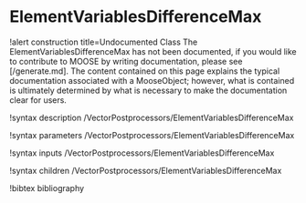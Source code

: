 <!-- MOOSE Documentation Stub: Remove this when content is added. -->

# ElementVariablesDifferenceMax

!alert construction title=Undocumented Class
The ElementVariablesDifferenceMax has not been documented, if you would like to contribute to MOOSE by
writing documentation, please see [/generate.md]. The content contained on this page explains
the typical documentation associated with a MooseObject; however, what is contained is ultimately
determined by what is necessary to make the documentation clear for users.

!syntax description /VectorPostprocessors/ElementVariablesDifferenceMax

!syntax parameters /VectorPostprocessors/ElementVariablesDifferenceMax

!syntax inputs /VectorPostprocessors/ElementVariablesDifferenceMax

!syntax children /VectorPostprocessors/ElementVariablesDifferenceMax

!bibtex bibliography
